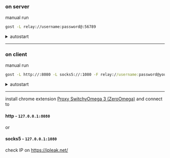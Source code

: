 ### on server
manual run 
```bash
gost -L relay://username:password@:56789
```
<details><summary>autostart</summary> 
  
```bash
mkdir -p /root/gost/
nano /root/gost/start_gost_proxies.sh
```
fill in `start_gost_proxies.sh`
```bash
#!/bin/bash
gost -L relay://username:password@:56789
```
```bash
sudo nano /etc/systemd/system/gost.service
```
fill in `gost.service`
```
[Unit]
Description=GOST Proxy Service
After=network.target

[Service]
Type=simple
ExecStart=/root/gost/start_gost_proxies.sh
Restart=on-failure
User=root

[Install]
WantedBy=multi-user.target
```
```bash
sudo systemctl daemon-reload
sudo systemctl enable gost.service
sudo systemctl start gost.service
```
check
```sudo systemctl status gost.service```
```ss -tulpn | grep 56789```
or
```netstat -tulpn | grep 56789```
</details>

---

### on client
manual run
```cmd
gost -L http://:8080 -L socks5://:1080 -F relay://username:password@your.server.net:56789
```
<details><summary>autostart</summary> 
  
```powershell
$Action = New-ScheduledTaskAction -Execute "C:\gost.exe" -Argument "-L http://:8080 -L socks5://:1080 -F relay://username:password@your.server.net:56789"
$Trigger = New-ScheduledTaskTrigger -AtStartup
$Principal = New-ScheduledTaskPrincipal -UserId "SYSTEM" -RunLevel Highest
$TaskName = "GostAutoStart"

Register-ScheduledTask -Action $Action -Trigger $Trigger -Principal $Principal -TaskName $TaskName
```
check
```cmd
tasklist | findstr gost.exe
netstat -an | findstr :8080
netstat -an | findstr :1080
```
</details>

---

install chrome extension [Proxy SwitchyOmega 3 (ZeroOmega)](https://chromewebstore.google.com/detail/proxy-switchyomega-3-zero/pfnededegaaopdmhkdmcofjmoldfiped) and connect to 

#### http - `127.0.0.1:8080` 
or 
#### socks5 - `127.0.0.1:1080`

check IP on https://ipleak.net/
